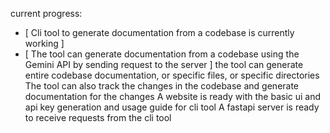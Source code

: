 current progress:

- [ Cli tool to generate documentation from a codebase is currently working ]
- [ The tool can generate documentation from a codebase using the Gemini API by sending request to the server ]
the tool can generate entire codebase documentation, or specific files, or specific directories
The tool can also track the changes in the codebase and generate documentation for the changes
A website is ready with the basic ui and api key generation and usage guide for cli tool
A fastapi server is ready to receive requests from the cli tool